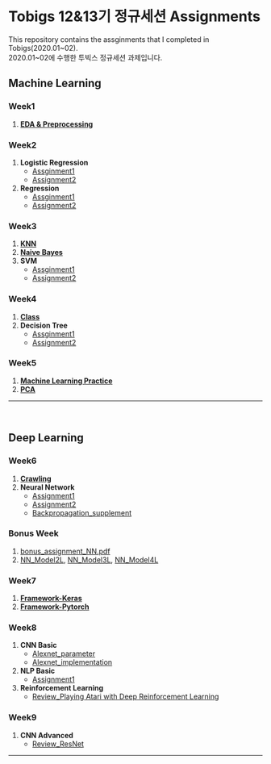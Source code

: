 # Tobigs 12&13기 정규세션 Assignments
  
This repository contains the assginments that I completed in Tobigs(2020.01~02).  
2020.01~02에 수행한 투빅스 정규세션 과제입니다.
<br>

## Machine Learning

### Week1
1. [**EDA & Preprocessing**](https://github.com/602-go/Tobigs_2020/blob/master/assignments/week1_EDA%26Preprocessing.ipynb)  

### Week2
1. **Logistic Regression**
    - [Assginment1](https://github.com/602-go/Tobigs_2020/blob/master/assignments/week2_Logistic_Regression1.ipynb)
    - [Assignment2](https://github.com/602-go/Tobigs_2020/blob/master/assignments/week2_Logistic_Regression2.ipynb)
2. **Regression**
    - [Assginment1](https://github.com/602-go/Tobigs_2020/blob/master/assignments/week2_Regression1.ipynb)
    - [Assignment2](https://github.com/602-go/Tobigs_2020/blob/master/assignments/week2_Regression2.ipynb)  

### Week3
1. [**KNN**](https://github.com/602-go/Tobigs_2020/blob/master/assignments/week3_Knn.ipynb)
2. [**Naive Bayes**](https://github.com/602-go/Tobigs_2020/blob/master/assignments/week3_Naive_Bayes.ipynb)
3. **SVM**
    - [Assginment1](https://github.com/602-go/Tobigs_2020/blob/master/assignments/week3_SVM1.ipynb)
    - [Assignment2](https://github.com/602-go/Tobigs_2020/blob/master/assignments/week3_SVM2.ipynb)  

### Week4
1. [**Class**](https://github.com/602-go/Tobigs_2020/blob/master/assignments/week4_Class.ipynb)
2. **Decision Tree**
    - [Assginment1](https://github.com/602-go/Tobigs_2020/blob/master/assignments/week4_Decision_Tree1.ipynb)
    - [Assignment2](https://github.com/602-go/Tobigs_2020/blob/master/assignments/week4_Decision_Tree2.ipynb)  

### Week5
1. [**Machine Learning Practice**](https://github.com/602-go/Tobigs_2020/blob/master/assignments/week5_Machine_Learning.ipynb)
2. [**PCA**](https://github.com/602-go/Tobigs_2020/blob/master/assignments/week5_PCA.ipynb)

---

<br>

## Deep Learning


### Week6
1. [**Crawling**](https://github.com/602-go/Tobigs_2020/blob/master/assignments/week6_Crawling.ipynb)
2. **Neural Network**
    - [Assignment1](https://github.com/602-go/Tobigs_2020/blob/master/assignments/week6_Neural_Network.ipynb)
    - [Assignment2](https://github.com/602-go/Tobigs_2020/blob/master/assignments/week6_Neural_Network.jpg)
    - [Backpropagation_supplement](https://github.com/602-go/Tobigs_2020/blob/master/assignments/week6_Neural_Network_supplement.pdf)  

### Bonus Week
1. [bonus_assignment_NN.pdf](https://github.com/602-go/Tobigs_2020/blob/master/assignments/week6_bonus_assignment_NN.pdf)
2. [NN_Model2L](https://github.com/602-go/Tobigs_2020/blob/master/assignments/week6_bonus_assignment_NN_Model2L.py), [NN_Model3L](https://github.com/602-go/Tobigs_2020/blob/master/assignments/week6_bonus_assignment_NN_Model3L.py), [NN_Model4L](https://github.com/602-go/Tobigs_2020/blob/master/assignments/week6_bonus_assignment_NN_Model4L.py)  

### Week7
1. [**Framework-Keras**](https://github.com/602-go/Tobigs_2020/blob/master/assignments/week7_Framework_Keras.ipynb)
2. [**Framework-Pytorch**](https://github.com/602-go/Tobigs_2020/blob/master/assignments/week7_Framework_Pytorch.ipynb)  

### Week8
1. **CNN Basic**
    - [Alexnet_parameter](https://github.com/602-go/Tobigs_2020/blob/master/assignments/week8_CNN_AlexNet_parameters.ipynb)
    - [Alexnet_implementation](https://github.com/602-go/Tobigs_2020/blob/master/assignments/week8_CNN_AlexNet.ipynb)
2. **NLP Basic**
    - [Assignment1](https://github.com/602-go/Tobigs_2020/blob/master/assignments/week8_NLP_basic.ipynb)
3. **Reinforcement Learning**
    - [Review_Playing Atari with Deep Reinforcement Learning](https://github.com/602-go/Tobigs_2020/blob/master/assignments/week8_Playing%20Atari%20with%20Deep%20Reinforcement%20Learning.pdf)  

### Week9
1. **CNN Advanced**
    - [Review_ResNet](https://github.com/602-go/Tobigs_2020/blob/master/assignments/week9_CNN_Resnet.pdf)



---  


